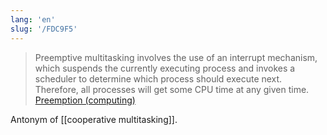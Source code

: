 ```yaml
---
lang: 'en'
slug: '/FDC9F5'
---
```


> Preemptive multitasking involves the use of an interrupt mechanism, which suspends the currently executing process and invokes a scheduler to determine which process should execute next. Therefore, all processes will get some CPU time at any given time. [Preemption (computing)](<https://en.wikipedia.org/wiki/Preemption_(computing)#PREEMPTIVE>)

Antonym of [[cooperative multitasking]].

